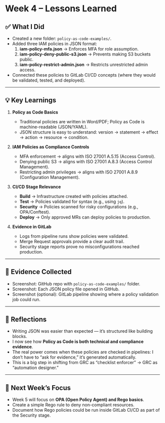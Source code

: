 # Week 4 – Lessons Learned

## ✅ What I Did
- Created a new folder: `policy-as-code-examples/`.  
- Added three IAM policies in JSON format:  
  1. **iam-policy-mfa.json** → Enforces MFA for role assumption.  
  2. **iam-policy-deny-public-s3.json** → Prevents making S3 buckets public.  
  3. **iam-policy-restrict-admin.json** → Restricts unrestricted admin access.  
- Connected these policies to GitLab CI/CD concepts (where they would be validated, tested, and deployed).  

---

## 💡 Key Learnings
1. **Policy as Code Basics**  
   - Traditional policies are written in Word/PDF; Policy as Code is machine-readable (JSON/YAML).  
   - JSON structure is easy to understand: version → statement → effect → action → resource → condition.  

2. **IAM Policies as Compliance Controls**  
   - MFA enforcement → aligns with ISO 27001 A.5.15 (Access Control).  
   - Denying public S3 → aligns with ISO 27001 A.8.3 (Access Control Management).  
   - Restricting admin privileges → aligns with ISO 27001 A.8.9 (Configuration Management).  

3. **CI/CD Stage Relevance**  
   - **Build** → Infrastructure created with policies attached.  
   - **Test** → Policies validated for syntax (e.g., using `jq`).  
   - **Security** → Policies scanned for risky configurations (e.g., OPA/Conftest).  
   - **Deploy** → Only approved MRs can deploy policies to production.  

4. **Evidence in GitLab**  
   - Logs from pipeline runs show policies were validated.  
   - Merge Request approvals provide a clear audit trail.  
   - Security stage reports prove no misconfigurations reached production.  

---

## 📸 Evidence Collected
- Screenshot: GitHub repo with `policy-as-code-examples/` folder.  
- Screenshot: Each JSON policy file opened in GitHub.  
- Screenshot (optional): GitLab pipeline showing where a policy validation job could run.  

---

## 🤔 Reflections
- Writing JSON was easier than expected — it’s structured like building blocks.  
- I now see how **Policy as Code is both technical and compliance evidence**.  
- The real power comes when these policies are checked in pipelines: I don’t have to “ask for evidence,” it’s generated automatically.  
- This is a big step in shifting from GRC as “checklist enforcer” → GRC as “automation designer.”  

---

## 🎯 Next Week’s Focus
- Week 5 will focus on **OPA (Open Policy Agent) and Rego basics**.  
- Create a simple Rego rule to deny non-compliant resources.  
- Document how Rego policies could be run inside GitLab CI/CD as part of the Security stage.  
